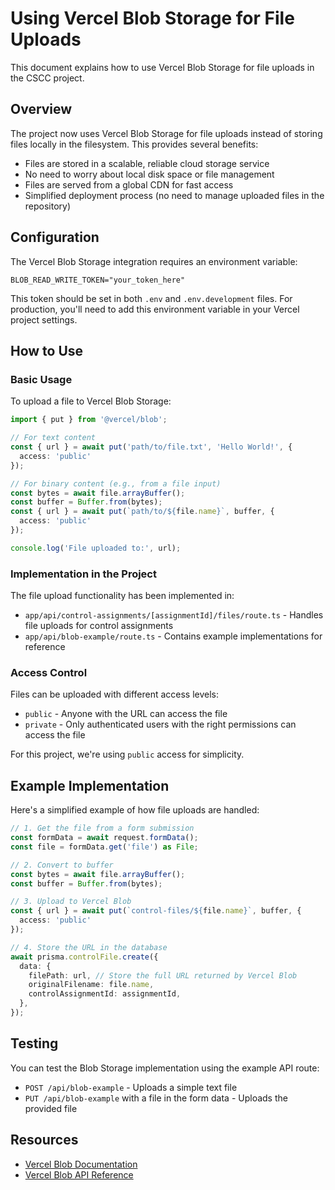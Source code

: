 # Using Vercel Blob Storage for File Uploads

This document explains how to use Vercel Blob Storage for file uploads in the CSCC project.

## Overview

The project now uses Vercel Blob Storage for file uploads instead of storing files locally in the filesystem. This provides several benefits:

- Files are stored in a scalable, reliable cloud storage service
- No need to worry about local disk space or file management
- Files are served from a global CDN for fast access
- Simplified deployment process (no need to manage uploaded files in the repository)

## Configuration

The Vercel Blob Storage integration requires an environment variable:

```
BLOB_READ_WRITE_TOKEN="your_token_here"
```

This token should be set in both `.env` and `.env.development` files. For production, you'll need to add this environment variable in your Vercel project settings.

## How to Use

### Basic Usage

To upload a file to Vercel Blob Storage:

```typescript
import { put } from '@vercel/blob';

// For text content
const { url } = await put('path/to/file.txt', 'Hello World!', { 
  access: 'public' 
});

// For binary content (e.g., from a file input)
const bytes = await file.arrayBuffer();
const buffer = Buffer.from(bytes);
const { url } = await put(`path/to/${file.name}`, buffer, { 
  access: 'public' 
});

console.log('File uploaded to:', url);
```

### Implementation in the Project

The file upload functionality has been implemented in:

- `app/api/control-assignments/[assignmentId]/files/route.ts` - Handles file uploads for control assignments
- `app/api/blob-example/route.ts` - Contains example implementations for reference

### Access Control

Files can be uploaded with different access levels:

- `public` - Anyone with the URL can access the file
- `private` - Only authenticated users with the right permissions can access the file

For this project, we're using `public` access for simplicity.

## Example Implementation

Here's a simplified example of how file uploads are handled:

```typescript
// 1. Get the file from a form submission
const formData = await request.formData();
const file = formData.get('file') as File;

// 2. Convert to buffer
const bytes = await file.arrayBuffer();
const buffer = Buffer.from(bytes);

// 3. Upload to Vercel Blob
const { url } = await put(`control-files/${file.name}`, buffer, { 
  access: 'public' 
});

// 4. Store the URL in the database
await prisma.controlFile.create({
  data: {
    filePath: url, // Store the full URL returned by Vercel Blob
    originalFilename: file.name,
    controlAssignmentId: assignmentId,
  },
});
```

## Testing

You can test the Blob Storage implementation using the example API route:

- `POST /api/blob-example` - Uploads a simple text file
- `PUT /api/blob-example` with a file in the form data - Uploads the provided file

## Resources

- [Vercel Blob Documentation](https://vercel.com/docs/storage/vercel-blob)
- [Vercel Blob API Reference](https://vercel.com/docs/storage/vercel-blob/api-reference)
